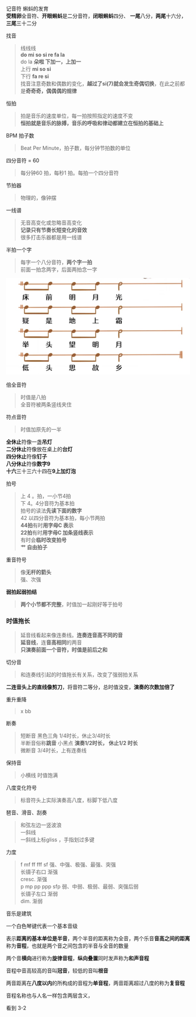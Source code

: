 记音符  蝌蚪的发育  
**受精卵**全音符、**开眼蝌蚪**是二分音符，**闭眼蝌蚪**四分、
**一尾**八分，**两尾**十六分，**三尾**三十二分  

找音 
> 线线线   
**do mi so si re fa la**  
do la **朵啦 下加一，上加一**    
上行 **mi so si**  
下行 **fa   re si**    
找音注意奇数和偶数的变化，**越过了si(7)就会发生奇偶切换**，在此之前都是**奇奇奇，偶偶偶的规律**  


恒拍
> 拍是音乐的速度单位，每一拍按照指定的速度不变  
**恒拍就是音乐的脉搏，音乐的呼吸和律动都建立在恒拍的基础上**  

BPM  拍子数  
> Beat Per Minute，拍子数，每分钟节拍数的单位  

四分音符 = 60 
> 每分钟60 拍，每秒1 拍。每拍一个四分音符  

节拍器  
> 物理的，像钟摆  
  

一线谱  
> 无音高变化或忽略音高变化  
**记录只有节奏长短变化的音效**   
很多打击乐器都是用一线谱  

半拍一个字  
> 每字一个八分音符，**两个字一拍**  
前面一拍念两字，后面两拍念一字  

![半拍一个字](./img/床前明月光八分音符半拍.jpg)


倍全音符  
> 时值是八拍  
全音符被两条竖线夹住  

符点音符  
> 时值加原先的一半  

**全休止**符像一盏**吊灯**   
**二分休止**符像放在桌上的**台灯**   
**四分休止**符像**钉子**    
**八分休止**符像**数字9**   
**十六**三十三六十四在**9上加灯泡**    

拍号  
>上 4 。拍，一小节4拍  
下 4。4分音符为基本拍  
拍号的读法**先读下面的数字**  
42 以四分音符为基本拍，每小节两拍  
**44拍**有时**用字母C 表示**    
**22拍**有时**用字母C 加条竖线表示**    
有时会**临时改变拍号**    
**艹 自由拍子**   

重音符号  
> 像**无杆的箭头**  
强、次强  

**弱拍起弱拍结**  
> **两个小节都不完整**，时值加一起刚好等于拍号  

### 时值拖长  

> 延音线看起来像连奏线。**连奏连音高不同的音**  
 **延音线**，连**音高相同**的两音    
**只演奏前面一个音符，时值是前后之和**  

切分音  
> 和连奏线引起的时值拖长有关系，改变了强弱拍关系  

**二连音头上的直线像剪刀**，将音符二等分，总时值没变，**演奏的次数加倍了**  

重升重降  
> x bb  

断奏  
> 短断音  黑色三角  1/4时长，休止3/4时长    
半断音俗称**跳音**  小黑点  **演奏1/2时长， 休止1/2 时长**  
微断音  3/4时长，上有连奏线  


保持音  
> 小横线  时值饱满  

八度变化符号  
> 标音符头上实际演奏高八度，标脚下低八度    

琶音、滑音、刮奏    
> 和弦左边一竖波浪  
一斜线  
一斜线上标gliss ，手指划过多键  

力度  
> f mf ff fff sf  强、中强、极强、最强、突强  
长镊子右口  渐强  
cresc.  渐强  
p mp pp ppp sfp  弱、中弱、极弱、最弱、突强后弱    
长镊子左口  渐弱  
dim.  渐弱  

音乐是建筑  

一个白色琴键代表一个基本音级  

表示**距离的基本单位是半音**，两个半音的距离称为全音，两个乐音**音高之间的距离**称为**音程**，也就是两个音之间包含的半音与全音的数量          

两个音**横向**进行称为**旋律音程**，**纵向叠置**同时发声称为**和声音程**    

音程中音高较高的音叫**冠音**，较低的音叫**根音**  

两音距离在**八度以内**的所构成的音程为**单音程**，两音距离超过八度的称为**复音程**      

音程名称也与人名一样包含两层含义，  


看到 3-2 
